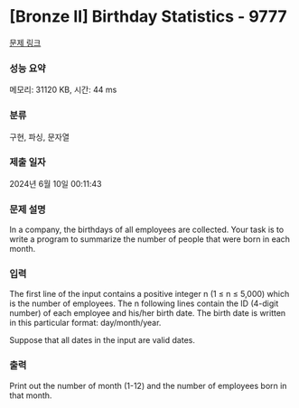 # [Bronze II] Birthday Statistics - 9777 

[문제 링크](https://www.acmicpc.net/problem/9777) 

### 성능 요약

메모리: 31120 KB, 시간: 44 ms

### 분류

구현, 파싱, 문자열

### 제출 일자

2024년 6월 10일 00:11:43

### 문제 설명

<p>In a company, the birthdays of all employees are collected. Your task is to write a program to summarize the number of people that were born in each month.</p>

### 입력 

 <p>The first line of the input contains a positive integer n (1 ≤ n ≤ 5,000) which is the number of employees. The n following lines contain the ID (4-digit number) of each employee and his/her birth date. The birth date is written in this particular format: day/month/year.</p>

<p>Suppose that all dates in the input are valid dates.</p>

### 출력 

 <p>Print out the number of month (1-12) and the number of employees born in that month.</p>

